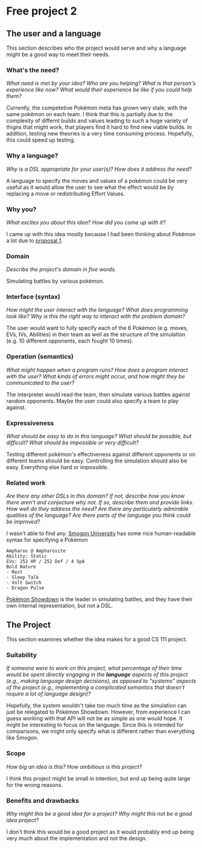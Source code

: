 # Free project 2


## The user and a language
This section describes who the project would serve and why a language might be a
good way to meet their needs.


### What's the need?
_What need is met by your idea? Who are you helping? What is that person's
experience like now? What would their experience be like if you could help 
them?_

Currently, the competetive Pokémon meta has grown very stale, with the same
pokémon on each team. I think that this is partially due to the complexity of
differnt builds and values leading to such a huge variety of thigns that might
work, that players find it hard to find new viable builds. In addition, testing
new theories is a very time consuming process. Hopefully, this could speed up
testing.


### Why a language?
_Why is a DSL appropriate for your user(s)? How does it address the need?_

A language to specify the moves and values of a pokémon could be very useful as
it would allow the user to see what the effect would be by replacing a move or
redistributing Effort Values.


### Why you?
_What excites you about this idea? How did you come up with it?_

I came up with this idea mostly because I had been thinking about Pokémon a
lot due to [proposal 1](free-1.md).


### Domain
_Describe the project's domain in five words._

Simulating battles by various pokémon.


### Interface (syntax)
_How might the user interact with the language? What does programming look 
like? Why is this the right way to interact with the problem domain?_ 

The user would want to fully specify each of the 6 Pokémon (e.g. moves, EVs,
IVs, Abilities) in their team as well as the structure of the simulation (e.g.
10 different opponents, each fought 10 times).

### Operation (semantics)
_What might happen when a program runs? How does a program interact with the
user? What kinds of errors might occur, and how might they be communicated to
the user?_

The interpreter would read the team, then simulate various battles against
random opponents. Maybe the user could also specify a team to play against.


### Expressiveness
_What should be easy to do in this language? What should be possible, but
difficult? What should be impossible or very difficult?_

Testing different pokémon's effectiveness against different opponents or on
different teams should be easy. Controlling the simulation should also be easy.
Everything else hard or impossible.


### Related work
_Are there any other DSLs in this domain? If not, describe how you know there
aren't and conjecture why not. If so, describe them and provide links. How well 
do they address the need? Are there any particularly admirable qualities of the
language? Are there parts of the language you think could be improved?_

I wasn't able to find any.
[Smogon University](https://github.com/Zarel/Pokemon-Showdown) has some nice
human-readable syntax for specifying a Pokémon
```
Ampharos @ Ampharosite
Ability: Static
EVs: 252 HP / 252 Def / 4 SpA
Bold Nature
- Rest
- Sleep Talk
- Volt Switch
- Dragon Pulse
```
[Pokémon Showdown](http://pokemonshowdown.com/) is the leader in simulating
battles, and they have their own internal representation, but not a DSL.

## The Project
This section examines whether the idea makes for a good CS 111 project.


### Suitability
_If someone were to work on this project, what percentage of their time would be
spent directly engaging in the **language** aspects of this project (e.g.,
making language design decisions), as opposed to "systems" aspects of the
project (e.g., implementing a complicated semantics that doesn't require a lot
of language design)?_

Hopefully, the system wouldn't take too much time as the simulation can just be
relegated to Pokémon Showdown. However, from experience I can guess working with
that API will not be as simple as one would hope. It might be interesting to focus
on the language. Since this is intended for comparisons, we might only specify what
is different rather than everything like Smogon.


### Scope
_How big an idea is this? How ambitious is this project?_

I think this project might be small in intention, but end up being quite
large for the wrong reasons.


### Benefits and drawbacks
_Why might this be a good idea for a project? Why might this not be a good idea 
project?_

I don't think this would be a good project as it would probably end up being very
much about the implementation and not the design.
